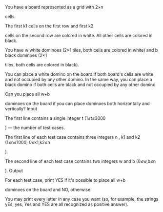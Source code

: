 You have a board represented as a grid with 2×n

cells.

The first k1
cells on the first row and first k2

cells on the second row are colored in white. All other cells are colored in black.

You have w
white dominoes (2×1 tiles, both cells are colored in white) and b black dominoes (2×1

tiles, both cells are colored in black).

You can place a white domino on the board if both board's cells are white and not occupied by any other domino. In the same way, you can place a black domino if both cells are black and not occupied by any other domino.

Can you place all w+b

dominoes on the board if you can place dominoes both horizontally and vertically?
Input

The first line contains a single integer t
(1≤t≤3000

) — the number of test cases.

The first line of each test case contains three integers n
, k1 and k2 (1≤n≤1000; 0≤k1,k2≤n

).

The second line of each test case contains two integers w
and b (0≤w,b≤n

).
Output

For each test case, print YES if it's possible to place all w+b

dominoes on the board and NO, otherwise.

You may print every letter in any case you want (so, for example, the strings yEs, yes, Yes and YES are all recognized as positive answer).
